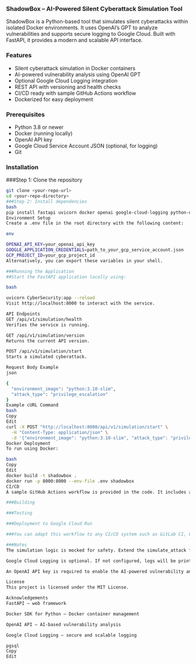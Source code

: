 ### ShadowBox – AI-Powered Silent Cyberattack Simulation Tool

ShadowBox is a Python-based tool that simulates silent cyberattacks within isolated Docker environments. It uses OpenAI’s GPT to analyze vulnerabilities and supports secure logging to Google Cloud. Built with FastAPI, it provides a modern and scalable API interface.

### Features

- Silent cyberattack simulation in Docker containers  
- AI-powered vulnerability analysis using OpenAI GPT  
- Optional Google Cloud Logging integration  
- REST API with versioning and health checks  
- CI/CD ready with sample GitHub Actions workflow  
- Dockerized for easy deployment

### Prerequisites

- Python 3.8 or newer  
- Docker (running locally)  
- OpenAI API key  
- Google Cloud Service Account JSON (optional, for logging)  
- Git

### Installation

###Step 1: Clone the repository

```bash
git clone <your-repo-url>
cd <your-repo-directory>
###Step 2: Install dependencies
bash
pip install fastapi uvicorn docker openai google-cloud-logging python-dotenv
Environment Setup
Create a .env file in the root directory with the following content:

env

OPENAI_API_KEY=your_openai_api_key
GOOGLE_APPLICATION_CREDENTIALS=path_to_your_gcp_service_account.json
GCP_PROJECT_ID=your_gcp_project_id
Alternatively, you can export these variables in your shell.

###Running the Application
##Start the FastAPI application locally using:

bash

uvicorn CyberSecurity:app --reload
Visit http://localhost:8000 to interact with the service.

API Endpoints
GET /api/v1/simulation/health
Verifies the service is running.

GET /api/v1/simulation/version
Returns the current API version.

POST /api/v1/simulation/start
Starts a simulated cyberattack.

Request Body Example
json

{
  "environment_image": "python:3.10-slim",
  "attack_type": "privilege_escalation"
}
Example cURL Command
bash
Copy
Edit
curl -X POST "http://localhost:8000/api/v1/simulation/start" \
  -H "Content-Type: application/json" \
  -d '{"environment_image": "python:3.10-slim", "attack_type": "privilege_escalation"}'
Docker Deployment
To run using Docker:

bash
Copy
Edit
docker build -t shadowbox .
docker run -p 8000:8000 --env-file .env shadowbox
CI/CD
A sample GitHub Actions workflow is provided in the code. It includes automated:

###Building

###Testing

###Deployment to Google Cloud Run

###You can adapt this workflow to any CI/CD system such as GitLab CI, CircleCI, or Jenkins.

###Notes
The simulation logic is mocked for safety. Extend the simulate_attack function for realistic use cases.

Google Cloud Logging is optional. If not configured, logs will be printed to the console.

An OpenAI API key is required to enable the AI-powered vulnerability analysis.

License
This project is licensed under the MIT License.

Acknowledgements
FastAPI – web framework

Docker SDK for Python – Docker container management

OpenAI API – AI-based vulnerability analysis

Google Cloud Logging – secure and scalable logging

pgsql
Copy
Edit
